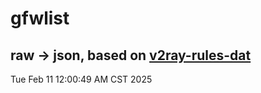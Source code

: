 # gfwlist
## raw -> json, based on [v2ray-rules-dat](https://github.com/Loyalsoldier/v2ray-rules-dat)
Tue Feb 11 12:00:49 AM CST 2025

